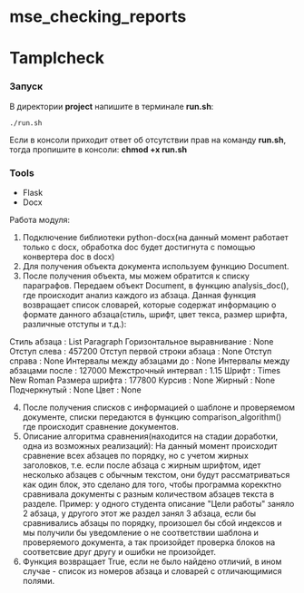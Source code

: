 # mse_checking_reports
# Tamplcheck

### Запуск
В директории **project** напишите в терминале **run.sh**:
````
./run.sh
````
Если в консоли приходит ответ об отсутствии прав на команду **run.sh**, тогда пропишите в консоли: **chmod +x run.sh**

### Tools
+ Flask
+ Docx

Работа модуля:
1) Подключение библиотеки python-docx(на данный момент работает только с docx, обработка doc будет достигнута с помощью конвертера doc в docx)
2) Для получения объекта документа используем функцию Document.
3) После получения объекта, мы можем обратится к списку параграфов.
Передаем объект Document, в функцию analysis_doc(), где происходит анализ каждого из абзаца. Данная функция возвращает список словарей, которые содержат информацию о формате данного абзаца(стиль, шрифт, цвет текса, размер шрифта, различные отступы и т.д.): 

Стиль абзаца : List Paragraph
Горизонтальное выравнивание : None
Отступ слева : 457200
Отступ первой строки абзаца : None
Отступ справа : None
Интервалы между абзацами до : None
Интервалы между абзацами после : 127000
Межстрочный интервал : 1.15
Шрифт : Times New Roman
Размера шрифта : 177800
Курсив : None
Жирный : None
Подчеркнутый : None
Цвет : None

4) После получения списков с информацией о шаблоне и проверяемом документе, списки передаются в функцию comparison_algorithm() где происходит сравнение документов. 
5) Описание алгоритма сравнения(находится на стадии доработки, одна из возможных реализаций):
  На данный момент происходит сравнение всех абзацев по порядку, но с учетом жирных заголовков, т.е. если после абзаца с жирным шрифтом, идет несколько абзацев с обычным текстом, они будут рассматриваться как один блок, это сделано для того, чтобы программа корекктно сравнивала документы с разным количеством абзацев текста в разделе. Пример: у одного студента описание "Цели работы" заняло 2 абзаца, у другого этот же раздел занял 3 абзаца, если бы сравнивались абзацы по порядку, произошел бы сбой индексов и  мы получили бы уведомление о не соответствии шаблона и проверяемого документа, а так произойдет проверка блоков на соответсвие друг другу и ошибки не произойдет. 
6) Функция возвращает True, если не было найдено отличий, в ином случае - список из номеров абзаца и словарей с отличающимися полями.  
